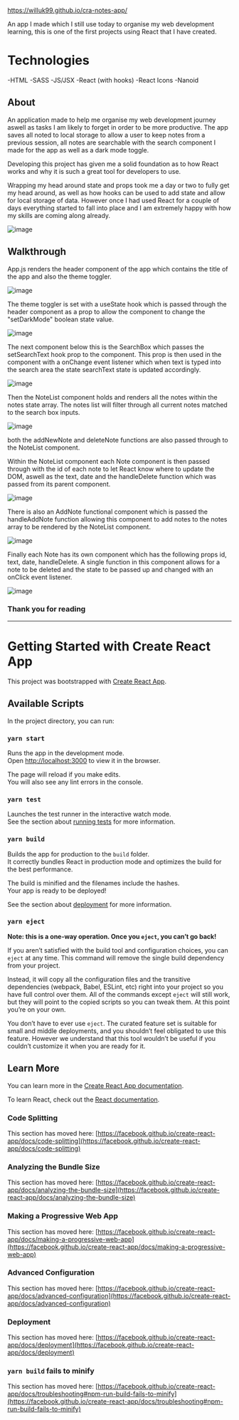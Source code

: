 https://willuk99.github.io/cra-notes-app/

An app I made which I still use today to organise my web development learning, this is one of the first projects using React that I have created.

# Technologies
-HTML -SASS -JS/JSX -React (with hooks) -React Icons -Nanoid

## About

An application made to help me organise my web development journey aswell as tasks I am likely to forget in order to be more productive. The app saves all noted to local storage to allow a user to keep notes from a previous session, all notes are searchable with the search component I made for the app as well as a dark mode toggle.


Developing this project has given me a solid foundation as to how React 
works and why it is such a great tool for developers to use.

Wrapping my head around state and props took me a day or two to fully get 
my head around, as well as how hooks can be used to add state and allow for local 
storage of data. However once I had used React for a couple of days everything 
started to fall into place and I am extremely happy with how my skills are coming 
along already.

![image](https://user-images.githubusercontent.com/76099444/120035373-69a1bf00-bff6-11eb-96ae-08c223f4fedf.png)

## Walkthrough

App.js renders the header component of the app which contains the title of the app and also the theme toggler. 

![image](https://user-images.githubusercontent.com/76099444/120035918-41ff2680-bff7-11eb-8abb-2422319a1d05.png)


The theme toggler is set with a useState hook which is passed through the header component as a prop to allow the component to change the "setDarkMode" boolean state value.

![image](https://user-images.githubusercontent.com/76099444/120035846-24ca5800-bff7-11eb-8e8b-24af04a66383.png)

The next component below this is the SearchBox which passes the setSearchText hook prop to the component. This prop is then used in the component with a onChange event listener which when text is typed into the search area the state searchText state is updated accordingly. 

![image](https://user-images.githubusercontent.com/76099444/120036452-10d32600-bff8-11eb-93e6-09ab549f0d8b.png)

Then the NoteList component holds and renders all the notes within the notes state array. The notes list will filter through all current notes matched to the search box inputs.

![image](https://user-images.githubusercontent.com/76099444/120036762-86d78d00-bff8-11eb-9509-f22088edb879.png)

both the addNewNote and deleteNote functions are also passed through to the NoteList component. 

Within the NoteList component each Note component is then passed through with the id of each note to let React know where to update the DOM, aswell as the text, date and the handleDelete function which was passed from its parent component. 

![image](https://user-images.githubusercontent.com/76099444/120037230-2f85ec80-bff9-11eb-9fc1-b3269a4a21c8.png)


There is also an AddNote functional component which is passed the handleAddNote function allowing this component to add notes to the notes array to be rendered by the NoteList component.

![image](https://user-images.githubusercontent.com/76099444/120037498-a4f1bd00-bff9-11eb-8cff-87eb4ada4c99.png)


Finally each Note has its own component which has the following props id, text, date, handleDelete. 
A single function in this component allows for a note to be deleted and the state to be passed up and changed with an onClick event listener.

![image](https://user-images.githubusercontent.com/76099444/120037854-33663e80-bffa-11eb-8819-6f31d8070045.png)


### Thank you for reading 




---------------------------------------------------------------------------

# Getting Started with Create React App

This project was bootstrapped with [Create React App](https://github.com/facebook/create-react-app).

## Available Scripts

In the project directory, you can run:

### `yarn start`

Runs the app in the development mode.\
Open [http://localhost:3000](http://localhost:3000) to view it in the browser.

The page will reload if you make edits.\
You will also see any lint errors in the console.

### `yarn test`

Launches the test runner in the interactive watch mode.\
See the section about [running tests](https://facebook.github.io/create-react-app/docs/running-tests) for more information.

### `yarn build`

Builds the app for production to the `build` folder.\
It correctly bundles React in production mode and optimizes the build for the best performance.

The build is minified and the filenames include the hashes.\
Your app is ready to be deployed!

See the section about [deployment](https://facebook.github.io/create-react-app/docs/deployment) for more information.

### `yarn eject`

**Note: this is a one-way operation. Once you `eject`, you can’t go back!**

If you aren’t satisfied with the build tool and configuration choices, you can `eject` at any time. This command will remove the single build dependency from your project.

Instead, it will copy all the configuration files and the transitive dependencies (webpack, Babel, ESLint, etc) right into your project so you have full control over them. All of the commands except `eject` will still work, but they will point to the copied scripts so you can tweak them. At this point you’re on your own.

You don’t have to ever use `eject`. The curated feature set is suitable for small and middle deployments, and you shouldn’t feel obligated to use this feature. However we understand that this tool wouldn’t be useful if you couldn’t customize it when you are ready for it.

## Learn More

You can learn more in the [Create React App documentation](https://facebook.github.io/create-react-app/docs/getting-started).

To learn React, check out the [React documentation](https://reactjs.org/).

### Code Splitting

This section has moved here: [https://facebook.github.io/create-react-app/docs/code-splitting](https://facebook.github.io/create-react-app/docs/code-splitting)

### Analyzing the Bundle Size

This section has moved here: [https://facebook.github.io/create-react-app/docs/analyzing-the-bundle-size](https://facebook.github.io/create-react-app/docs/analyzing-the-bundle-size)

### Making a Progressive Web App

This section has moved here: [https://facebook.github.io/create-react-app/docs/making-a-progressive-web-app](https://facebook.github.io/create-react-app/docs/making-a-progressive-web-app)

### Advanced Configuration

This section has moved here: [https://facebook.github.io/create-react-app/docs/advanced-configuration](https://facebook.github.io/create-react-app/docs/advanced-configuration)

### Deployment

This section has moved here: [https://facebook.github.io/create-react-app/docs/deployment](https://facebook.github.io/create-react-app/docs/deployment)

### `yarn build` fails to minify

This section has moved here: [https://facebook.github.io/create-react-app/docs/troubleshooting#npm-run-build-fails-to-minify](https://facebook.github.io/create-react-app/docs/troubleshooting#npm-run-build-fails-to-minify)

